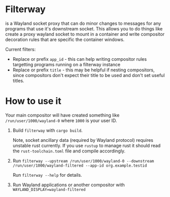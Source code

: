 # Filterway

is a Wayland socket proxy that can do minor changes to messages for any programs that use it's downstream socket. This allows you to do things like create a proxy wayland socket to mount in a container and write compositor decoration rules that are specific the container windows.

Current filters:

- Replace or prefix `app_id` - this can help writing compositor rules targetting programs running on a filterway instance
- Replace or prefix `title` - this may be helpful if nesting compositors, since compositors don't expect their title to be used and don't set useful titles.

# How to use it

Your main compositor will have created something like `/run/user/1000/wayland-0` where `1000` is your user ID.

1. Build `filterway` with `cargo build`.

   Note, socket ancillary data (required by Wayland protocol) requires unstable rust currently. If you use `rustup` to manage rust it should read the `rust-toolchain.toml` file and compile accordingly.

2. Run `filterway --upstream /run/user/1000/wayland-0 --downstream /run/user/1000/wayland-filtered --app-id org.example.testid`

   Run `filterway --help` for details.

3. Run Wayland applications or another compositor with `WAYLAND_DISPLAY=wayland-filtered`
